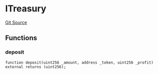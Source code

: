 # ITreasury
[Git Source](https://github.com/KlimaDAO/klimadao-solidity/blob/0daf6561853dcea28093c3f0ddf1098de21c5de2/src/protocol/pKLIMA/AltExercisepKLIMA.sol)


## Functions
### deposit


```solidity
function deposit(uint256 _amount, address _token, uint256 _profit) external returns (uint256);
```

